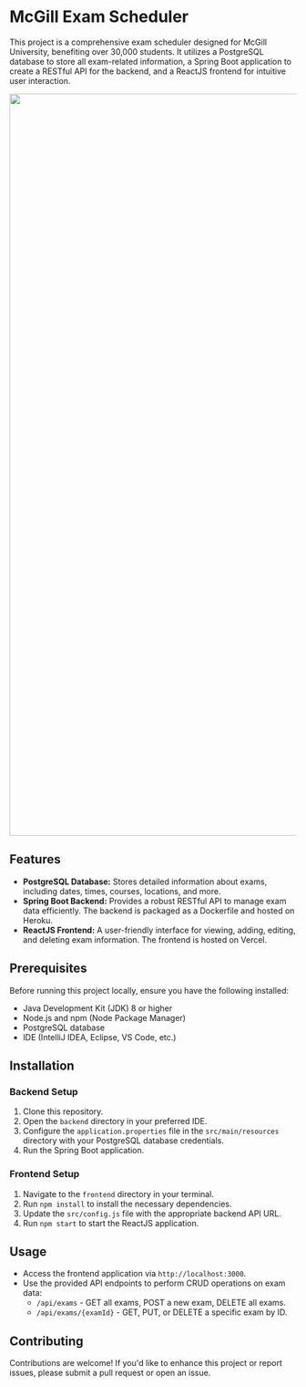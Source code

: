 # McGill Exam Scheduler

This project is a comprehensive exam scheduler designed for McGill University, benefiting over 30,000 students. It utilizes a PostgreSQL database to store all exam-related information, a Spring Boot application to create a RESTful API for the backend, and a ReactJS frontend for intuitive user interaction.



<img width="1301" src="C:\Users\ahmad\Pictures\Screenshots\examscheduler.png">

## Features

- **PostgreSQL Database:** Stores detailed information about exams, including dates, times, courses, locations, and more.
- **Spring Boot Backend:** Provides a robust RESTful API to manage exam data efficiently. The backend is packaged as a Dockerfile and hosted on Heroku.
- **ReactJS Frontend:** A user-friendly interface for viewing, adding, editing, and deleting exam information. The frontend is hosted on Vercel.

## Prerequisites

Before running this project locally, ensure you have the following installed:

- Java Development Kit (JDK) 8 or higher
- Node.js and npm (Node Package Manager)
- PostgreSQL database
- IDE (IntelliJ IDEA, Eclipse, VS Code, etc.)

## Installation

### Backend Setup

1. Clone this repository.
2. Open the `backend` directory in your preferred IDE.
3. Configure the `application.properties` file in the `src/main/resources` directory with your PostgreSQL database credentials.
4. Run the Spring Boot application.

### Frontend Setup

1. Navigate to the `frontend` directory in your terminal.
2. Run `npm install` to install the necessary dependencies.
3. Update the `src/config.js` file with the appropriate backend API URL.
4. Run `npm start` to start the ReactJS application.

## Usage

- Access the frontend application via `http://localhost:3000`.
- Use the provided API endpoints to perform CRUD operations on exam data:
  - `/api/exams` - GET all exams, POST a new exam, DELETE all exams.
  - `/api/exams/{examId}` - GET, PUT, or DELETE a specific exam by ID.

## Contributing

Contributions are welcome! If you'd like to enhance this project or report issues, please submit a pull request or open an issue.
